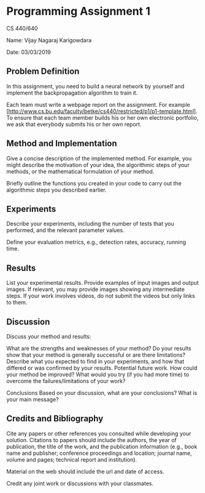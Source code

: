 # Programming Assignment 1

CS 440/640 

Name: Vijay Nagaraj Karigowdara

Date: 03/03/2019

## Problem Definition

In this assignment, you need to build a neural network by yourself and implement the backpropagation algorithm to train it.

Each team must write a webpage report on the assignment. For example [http://www.cs.bu.edu/faculty/betke/cs440/restricted/p1/p1-template.html]. To ensure that each team member builds his or her own electronic portfolio, we ask that everybody submits his or her own report.

## Method and Implementation

Give a concise description of the implemented method. For example, you might describe the motivation of your idea, the algorithmic steps of your methods, or the mathematical formulation of your method.

Briefly outline the functions you created in your code to carry out the algorithmic steps you described earlier.

## Experiments

Describe your experiments, including the number of tests that you performed, and the relevant parameter values.

Define your evaluation metrics, e.g., detection rates, accuracy, running time.

## Results

List your experimental results. Provide examples of input images and output images. If relevant, you may provide images showing any intermediate steps. If your work involves videos, do not submit the videos but only links to them.

## Discussion

Discuss your method and results:

What are the strengths and weaknesses of your method? Do your results show that your method is generally successful or are there limitations? Describe what you expected to find in your experiments, and how that differed or was confirmed by your results. Potential future work. How could your method be improved? What would you try (if you had more time) to overcome the failures/limitations of your work?

Conclusions Based on your discussion, what are your conclusions? What is your main message?

## Credits and Bibliography

Cite any papers or other references you consulted while developing your solution. Citations to papers should include the authors, the year of publication, the title of the work, and the publication information (e.g., book name and publisher; conference proceedings and location; journal name, volume and pages; technical report and institution).

Material on the web should include the url and date of access.

Credit any joint work or discussions with your classmates.
